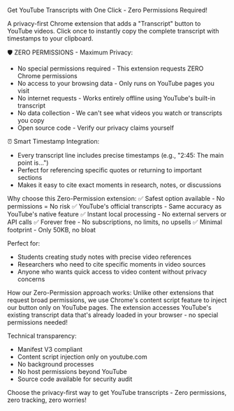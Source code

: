 Get YouTube Transcripts with One Click - Zero Permissions Required!

A privacy-first Chrome extension that adds a "Transcript" button to YouTube videos. Click once to instantly copy the complete transcript with timestamps to your clipboard.

🛡️ ZERO PERMISSIONS - Maximum Privacy:
- No special permissions required - This extension requests ZERO Chrome permissions
- No access to your browsing data - Only runs on YouTube pages you visit
- No internet requests - Works entirely offline using YouTube's built-in transcript
- No data collection - We can't see what videos you watch or transcripts you copy
- Open source code - Verify our privacy claims yourself

⏰ Smart Timestamp Integration:
- Every transcript line includes precise timestamps (e.g., "2:45: The main point is...")
- Perfect for referencing specific quotes or returning to important sections
- Makes it easy to cite exact moments in research, notes, or discussions

Why choose this Zero-Permission extension:
✅ Safest option available - No permissions = No risk
✅ YouTube's official transcripts - Same accuracy as YouTube's native feature
✅ Instant local processing - No external servers or API calls
✅ Forever free - No subscriptions, no limits, no upsells
✅ Minimal footprint - Only 50KB, no bloat

Perfect for:
- Students creating study notes with precise video references
- Researchers who need to cite specific moments in video sources
- Anyone who wants quick access to video content without privacy concerns

How our Zero-Permission approach works:
Unlike other extensions that request broad permissions, we use Chrome's content script feature to inject our button only on YouTube pages. The extension accesses YouTube's existing transcript data that's already loaded in your browser - no special permissions needed!

Technical transparency:
- Manifest V3 compliant
- Content script injection only on youtube.com
- No background processes
- No host permissions beyond YouTube
- Source code available for security audit

Choose the privacy-first way to get YouTube transcripts - Zero permissions, zero tracking, zero worries!